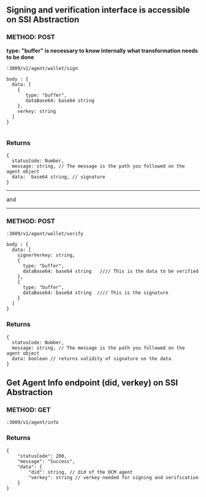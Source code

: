 
## Signing and verification interface is accessible on SSI Abstraction

### METHOD: POST
**type: "buffer" is necessary to know internally what transformation needs to be done**
```
:3009/v1/agent/wallet/sign

body : {
  data: [
    {
       type: "buffer",
       dataBase64: base64 string
    },
    verkey: string
  ]
}


```
### Returns
```
{
  statusCode: Number,
  message: string, // The message is the path you followed on the agent object
  data:  base64 string, // signature
}
```

<hr/>
and
<hr/>


### METHOD: POST
```
:3009/v1/agent/wallet/verify

body : {
  data: [
    signerVerkey: string, 
    {
      type: "buffer",
      dataBase64: base64 string   //// This is the data to be verified
    }, 
    {
      type: "buffer",
      dataBase64: base64 string  //// This is the signature
    }
  ]
}
```
### Returns
```
{
  statusCode: Number,
  message: string, // The message is the path you followed on the agent object
  data: boolean // returns validity of signature on the data
}
```





## Get Agent Info endpoint (did, verkey) on SSI Abstraction

### METHOD: GET

```
:3009/v1/agent/info
```

### Returns
```
{
    "statusCode": 200,
    "message": "Success",
    "data": {
        "did": string, // did of the OCM agent
        "verkey": string // verkey needed for signing and verification
    }
}
```